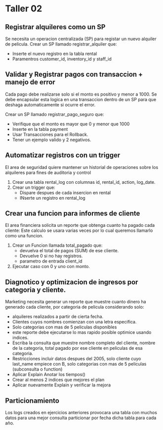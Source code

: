 # Taller 02
## Registrar alquileres como un SP

Se necesita un operacion centralizada (SP) para registar 
un nuevo alquiler de pelicula.
Crear un SP llamado registrar_alquiler que: 
- Inserte el nuevo registro en la tabla rental
- Paramentros customer_id, inventory_id y staff_id

## Validar y Registrar pagos con transaccion + manejo de error 

Cada pago debe realizarse solo si el monto es positivo y menor a 1000. Se debe encapsular 
esta logica en una transaccion dentro de un SP para que  deshaga automaticamente si ocurre el error.

Crear un SP llamado registrar_pago_seguro que:
- Verifique que el monto es mayor que 0 y menor que 1000
- Inserte en la tabla payment
- Usar Transacciones para el Rollback.
- Tener un ejemplo valido y 2 negativos.

## Automatizar registros con un trigger

El area de seguridad quiere mantener un historial de operaciones sobre los alquileres para fines de auditoria y control 

1.  Crear una tabla rental_log con columnas id, rental_id, action, log_date.
2. Crear un trigger que: 
    - Dispare despues de cada insercion en rental
    - INserte un registro en rental_log

## Crear una funcion para informes de cliente 

El area financiera solicita un reporte que obtenga cuanto ha pagado cada cliente: Este calculo se usara varias veces por lo cual queremos llamarlo como una funcion. 

1. Crear un Funcion llamada total_pagado que: 
   - devuelva el total de pagos (SUM) de ese cliente.
   - Devuelve 0 si no hay registros.
   - parametro de entrada client_id 
2. Ejecutar caso con 0 y uno con monto.

## Diagnotico y optimizacion de ingresos por categoria y cliente.

Marketing necesita generar un reporte que muestre cuanto dinero ha generado cada cliente, por categoria de pelicula considerando solo: 
- alquileres realizados a partir de cierta fecha. 
- Clientes cuyos nombres comienzan con una letra especifica.
- Solo categorias con mas de 5 peliculas disponibles 
- este reporte debe ejecutarse lo mas rapido posible optimice usando indices. 
- Escriba la consulta que muestre nombre completo del cliente, nombre de la categoria, total pagado por ese cliente en peliculas de esa categoria.
- Restricciones incluir datos despues del 2005, solo cliente cuyo last_name empiece con B, solo categorias con mas de 5 peliculas (subconsulta o function)
- Aplicar Explain Anotar los tiempos()
- Crear al menos 2 indices que mejores el plan 
- Aplicar nuevamente Explain y verificar la mejora

## Particionamiento 

Los logs creados en ejercicios anteriores provocara una tabla con muchos datos para una mejor consulta 
particionar por fecha dicha tabla para cada año.